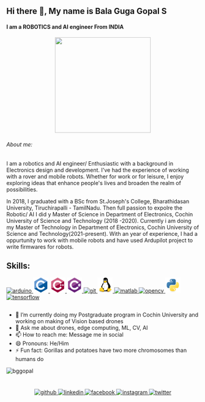## Hi there 👋, My name is Bala Guga Gopal S
#### I am a ROBOTICS and AI engineer From INDIA

<p align="center">
    <img src="https://i.pinimg.com/originals/a8/d5/ba/a8d5baeb06fc12c77ccefd0121010d20.gif" width="250" height="250" >
</p>

###### About me:

I am a robotics and AI engineer/ Enthusiastic with a background in Electronics design and development. I've had the experience of working with a rover and mobile robots. Whether for work or for leisure, I enjoy exploring ideas that enhance people's lives and broaden the realm of possibilities.

In 2018, I graduated with a BSc from St.Joseph's College, Bharathidasan University, Tiruchirapalli - TamilNadu. Then full passion to expolre the Robotic/ AI I did y Master of Science in Department of Electronics, Cochin University of Science and Technology (2018 -2020). Currently i am doing my Master of Technology in Department of Electronics, Cochin University of Science and Technology(2021-present). With an year of experience, I had a oppurtunity to work with mobile robots and have used Ardupilot project to write firmwares for robots. 

## Skills: 

<p> <a href="https://www.arduino.cc/" target="_blank" rel="noreferrer"> <img src="https://cdn.worldvectorlogo.com/logos/arduino-1.svg" alt="arduino" width="40" height="40"/> </a> <a href="https://www.cprogramming.com/" target="_blank" rel="noreferrer"> <img src="https://raw.githubusercontent.com/devicons/devicon/master/icons/c/c-original.svg" alt="c" width="40" height="40"/> </a> <a href="https://www.w3schools.com/cpp/" target="_blank" rel="noreferrer"> <img src="https://raw.githubusercontent.com/devicons/devicon/master/icons/cplusplus/cplusplus-original.svg" alt="cplusplus" width="40" height="40"/> </a> <a href="https://www.w3schools.com/cs/" target="_blank" rel="noreferrer"> <img src="https://raw.githubusercontent.com/devicons/devicon/master/icons/csharp/csharp-original.svg" alt="csharp" width="40" height="40"/> </a> <a href="https://git-scm.com/" target="_blank" rel="noreferrer"> <img src="https://www.vectorlogo.zone/logos/git-scm/git-scm-icon.svg" alt="git" width="40" height="40"/> </a> <a href="https://www.linux.org/" target="_blank" rel="noreferrer"> <img src="https://raw.githubusercontent.com/devicons/devicon/master/icons/linux/linux-original.svg" alt="linux" width="40" height="40"/> </a> <a href="https://www.mathworks.com/" target="_blank" rel="noreferrer"> <img src="https://upload.wikimedia.org/wikipedia/commons/2/21/Matlab_Logo.png" alt="matlab" width="40" height="40"/> </a> <a href="https://opencv.org/" target="_blank" rel="noreferrer"> <img src="https://www.vectorlogo.zone/logos/opencv/opencv-icon.svg" alt="opencv" width="40" height="40"/> </a> <a href="https://www.python.org" target="_blank" rel="noreferrer"> <img src="https://raw.githubusercontent.com/devicons/devicon/master/icons/python/python-original.svg" alt="python" width="40" height="40"/> </a> <a href="https://www.tensorflow.org" target="_blank" rel="noreferrer"> <img src="https://www.vectorlogo.zone/logos/tensorflow/tensorflow-icon.svg" alt="tensorflow" width="40" height="40"/> </a> </p>

##

- 🔭 I’m currently doing my Postgraduate program in Cochin University and working on making of Vision based drones 
- 💬 Ask me about drones, edge computing, ML, CV, AI 
- 📫 How to reach me: Message me in social 
- 😄 Pronouns: He/Him 
- ⚡ Fun fact: Gorillas and potatoes have two more chromosomes than humans do 


<p align="left"> <img src="https://komarev.com/ghpvc/?username=bggopal&label=Profile%20views&color=0e75b6&style=flat" alt="bggopal" /> </p>

#
<p align="center"> <a href="https://github.com/Bggopal"> <img src="https://cdn.jsdelivr.net/npm/simple-icons@3.0.1/icons/github.svg" alt="github" width="40" height="40"/> </a> <a href="https://www.linkedin.com/in/bala-guga-gopal-s-84a850166/"> <img src="https://cdn.jsdelivr.net/npm/simple-icons@3.0.1/icons/linkedin.svg" alt="linkedin" width="40" height="40"> </a> <a href="https://www.facebook.com/bala.g.gopal"> <img src="https://cdn.jsdelivr.net/npm/simple-icons@3.0.1/icons/facebook.svg" alt="facebook" width="40" height="40"> </a> <a href="https://www.instagram.com/bala_guga_gopal/"> <img src="https://cdn.jsdelivr.net/npm/simple-icons@3.0.1/icons/instagram.svg" alt="instagram" width="40" height="40"> </a> <a href="https://twitter.com/BalaGugaGopal"> <img src="https://cdn.jsdelivr.net/npm/simple-icons@3.0.1/icons/twitter.svg" alt="twitter" width="40" height="40"> </a> </p>
